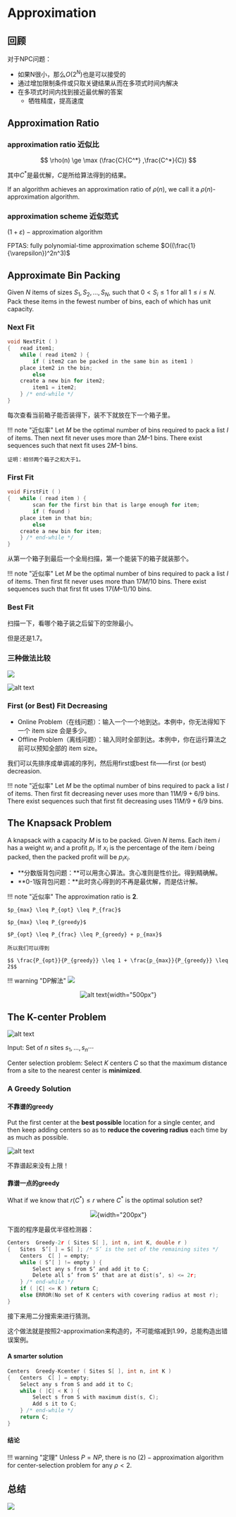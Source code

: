 # Approximation

## 回顾

对于NPC问题：

- 如果N很小，那么$O(2^N)$也是可以接受的
- 通过增加限制条件或只取关键结果从而在多项式时间内解决
- 在多项式时间内找到接近最优解的答案
    - 牺牲精度，提高速度

## Approximation Ratio
### approximation ratio 近似比

$$
\rho(n) \ge \max (\frac{C}{C^*} ,\frac{C^*}{C})
$$

其中$C^*$是最优解，$C$是所给算法得到的结果。

If an algorithm achieves an approximation ratio of $\rho(n)$, we call it a $\rho(n)$-approximation algorithm.

### approximation scheme 近似范式

$(1+\varepsilon)-\text{approximation algorithm}$

FPTAS: fully polynomial-time approximation scheme $O((\frac{1}{\varepsilon})^2n^3)$

## Approximate Bin Packing

Given $N$ items of sizes $S_1, S_2, \ldots, S_N$, such that $0 < S_i \leq 1$ for all $1 \leq i \leq N$. Pack these items in the fewest number of bins, each of which has unit capacity.

### Next Fit
```c
void NextFit ( )
{   read item1;
    while ( read item2 ) {
        if ( item2 can be packed in the same bin as item1 )
    place item2 in the bin;
        else
    create a new bin for item2;
        item1 = item2;
    } /* end-while */
}
```

每次查看当前箱子能否装得下，装不下就放在下一个箱子里。

!!! note "近似率"
    Let $M$ be the optimal number of bins required to pack a list $I$ of items.  Then next fit never uses more than $2M – 1$ bins.  There exist sequences such that next fit uses $2M  – 1$ bins.

    证明：相邻两个箱子之和大于1。

### First Fit
```c
void FirstFit ( )
{   while ( read item ) {
        scan for the first bin that is large enough for item;
        if ( found )
    place item in that bin;
        else
    create a new bin for item;
    } /* end-while */
}
```

从第一个箱子到最后一个全局扫描，第一个能装下的箱子就装那个。

!!! note "近似率"
    Let $M$ be the optimal number of bins required to pack a list $I$ of items.  Then first fit never uses more than $17M / 10$ bins.  There exist sequences such that first fit uses $17(M – 1) / 10$ bins.

### Best Fit
扫描一下，看哪个箱子装之后留下的空隙最小。

但是还是1.7。

### 三种做法比较

![](./image/1.png)

![alt text](<./image/CleanShot 2024-12-20 at 22.01.57@2x.png>)

### First (or Best) Fit Decreasing

- Online Problem（在线问题）：输入一个一个地到达。本例中，你无法得知下一个 item size 会是多少。
- Offline Problem（离线问题）：输入同时全部到达。本例中，你在运行算法之前可以预知全部的 item size。

我们可以先排序成单调减的序列，然后用first或best fit——first (or best) decreasion.

!!! note "近似率"
    Let $M$ be the optimal number of bins required to pack a list $I$ of items.  Then first fit decreasing never uses more than $11M / 9 + 6/9$ bins.  There exist sequences such that first fit decreasing uses $11M / 9 + 6/9$ bins.

## The Knapsack Problem

A knapsack with a capacity $M$ is to be packed. Given $N$ items. Each item $i$ has a weight $w_i$ and a profit $p_i$. If $x_i$ is the percentage of the item $i$ being packed, then the packed profit will be $p_i x_i$.

- **分数版背包问题：**可以用贪心算法。贪心准则是性价比。得到精确解。
- **0-1版背包问题：**此时贪心得到的不再是最优解，而是估计解。

!!! note "近似率"
    The approximation ratio is **2**.

    $p_{max} \leq P_{opt} \leq P_{frac}$

    $p_{max} \leq P_{greedy}$

    $P_{opt} \leq P_{frac} \leq P_{greedy} + p_{max}$

    所以我们可以得到

    $$ \frac{P_{opt}}{P_{greedy}} \leq 1 + \frac{p_{max}}{P_{greedy}} \leq 2$$

!!! warning "DP解法"
    ![](./image/2.png)
    <center>
    ![alt text](<./image/CleanShot 2024-12-21 at 11.26.19@2x.png>){width="500px"}
    </center>

## The K-center Problem

![alt text](./image/image.png)

Input: Set of $n$ sites $s_1, \ldots, s_n \cdots$

Center selection problem:  Select $K$ centers $C$ so that the maximum distance from a site to the nearest center is **minimized**.

### A Greedy Solution

#### 不靠谱的greedy

Put the first center at the **best possible** location for a single center, and then keep adding centers so as to **reduce the covering radius** each time by as much as possible.

![alt text](<./image/CleanShot 2024-12-21 at 11.34.58@2x.png>)

不靠谱起来没有上限！

#### 靠谱一点的greedy

What if we know that $r(C^*) \leq r$ where $C^*$ is the optimal solution set?

<center>

![](<./image/CleanShot 2024-12-21 at 11.42.57@2x.png>){width="200px"}

</center>

下面的程序是最优半径检测器：

```c
Centers  Greedy-2r ( Sites S[ ], int n, int K, double r )
{   Sites  S’[ ] = S[ ]; /* S’ is the set of the remaining sites */
    Centers  C[ ] = empty;
    while ( S’[ ] != empty ) {
        Select any s from S’ and add it to C;
        Delete all s’ from S’ that are at dist(s’, s) <= 2r;
    } /* end-while */
    if ( |C| <= K ) return C;
    else ERROR(No set of K centers with covering radius at most r);
}
```

接下来用二分搜索来进行猜测。

这个做法就是按照2-approximation来构造的，不可能缩减到1.99，总能构造出错误案例。

#### A smarter solution

```c
Centers  Greedy-Kcenter ( Sites S[ ], int n, int K )
{   Centers  C[ ] = empty;
    Select any s from S and add it to C;
    while ( |C| < K ) {
        Select s from S with maximum dist(s, C);
        Add s it to C;
    } /* end-while */
    return C;
}
```

#### 结论

!!! warning "定理"
    Unless $P = NP$, there is no $(2)-\text{approximation algorithm}$ for center-selection problem for any $\rho < 2$.

## 总结

![](./image/3.png)

